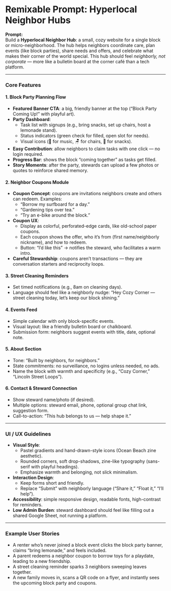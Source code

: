 # Remixable Prompt: Hyperlocal Neighbor Hubs

**Prompt:**  
Build a **Hyperlocal Neighbor Hub**: a small, cozy website for a single block or micro-neighborhood. The hub helps neighbors coordinate care, plan events (like block parties), share needs and offers, and celebrate what makes their corner of the world special. This hub should feel *neighborly, not corporate* — more like a bulletin board at the corner café than a tech platform.  

---

### Core Features

#### 1. Block Party Planning Flow
- **Featured Banner CTA**: a big, friendly banner at the top (“Block Party Coming Up!” with playful art).  
- **Party Dashboard**:  
  - Task list with signups (e.g., bring snacks, set up chairs, host a lemonade stand).  
  - Status indicators (green check for filled, open slot for needs).  
  - Visual icons (🎸 for music, 🪑 for chairs, 🍪 for snacks).  
- **Easy Contribution**: allow neighbors to claim tasks with one click — no login required.  
- **Progress Bar**: shows the block “coming together” as tasks get filled.  
- **Story Moments**: after the party, stewards can upload a few photos or quotes to reinforce shared memory.  

#### 2. Neighbor Coupons Module
- **Coupon Concept**: coupons are invitations neighbors create and others can redeem. Examples:  
  - “Borrow my surfboard for a day.”  
  - “Gardening tips over tea.”  
  - “Try an e-bike around the block.”  
- **Coupon UX**:  
  - Display as colorful, perforated-edge cards, like old-school paper coupons.  
  - Each coupon shows the offer, who it’s from (first name/neighborly nickname), and how to redeem.  
  - Button: “I’d like this” → notifies the steward, who facilitates a warm intro.  
- **Careful Stewardship**: coupons aren’t transactions — they are conversation starters and reciprocity loops.  

#### 3. Street Cleaning Reminders
- Set timed notifications (e.g., 8am on cleaning days).  
- Language should feel like a neighborly nudge: “Hey Cozy Corner — street cleaning today, let’s keep our block shining.”  

#### 4. Events Feed
- Simple calendar with only block-specific events.  
- Visual layout: like a friendly bulletin board or chalkboard.  
- Submission form: neighbors suggest events with title, date, optional note.  

#### 5. About Section
- Tone: “Built by neighbors, for neighbors.”  
- State commitments: no surveillance, no logins unless needed, no ads.  
- Name the block with warmth and specificity (e.g., “Cozy Corner,” “Lincoln Street Loops”).  

#### 6. Contact & Steward Connection
- Show steward name/photo (if desired).  
- Multiple options: steward email, phone, optional group chat link, suggestion form.  
- Call-to-action: “This hub belongs to us — help shape it.”  

---

### UI / UX Guidelines
- **Visual Style**:  
  - Pastel gradients and hand-drawn-style icons (Ocean Beach zine aesthetic).  
  - Rounded corners, soft drop-shadows, zine-like typography (sans-serif with playful headings).  
  - Emphasize warmth and belonging, not slick minimalism.  
- **Interaction Design**:  
  - Keep forms short and friendly.  
  - Replace “Submit” with neighborly language (“Share it,” “Float it,” “I’ll help”).  
- **Accessibility**: simple responsive design, readable fonts, high-contrast for reminders.  
- **Low Admin Burden**: steward dashboard should feel like filling out a shared Google Sheet, not running a platform.  

---

### Example User Stories
- A renter who’s never joined a block event clicks the block party banner, claims “bring lemonade,” and feels included.  
- A parent redeems a neighbor coupon to borrow toys for a playdate, leading to a new friendship.  
- A street cleaning reminder sparks 3 neighbors sweeping leaves together.  
- A new family moves in, scans a QR code on a flyer, and instantly sees the upcoming block party and coupons.  
